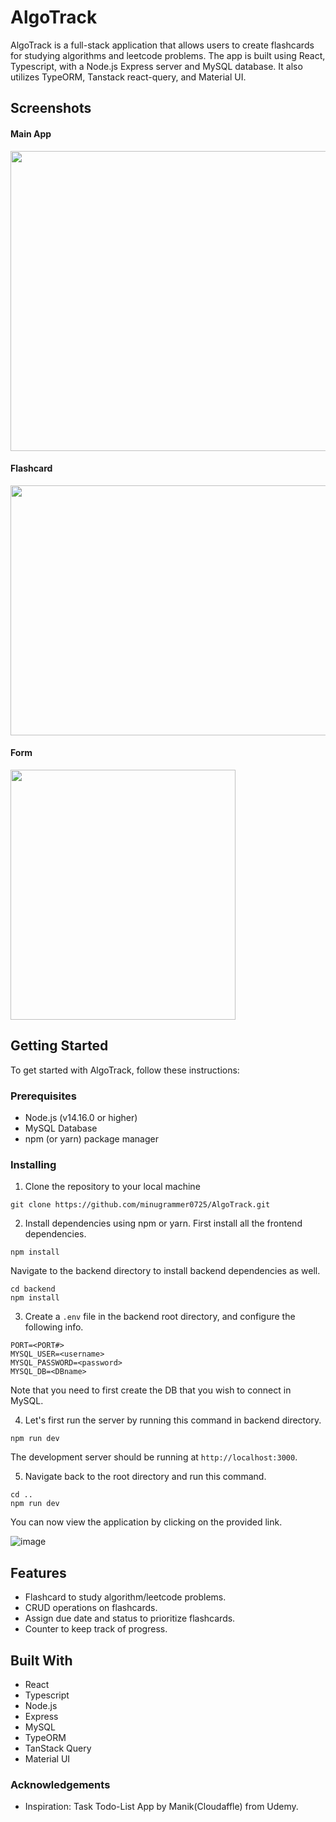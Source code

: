 # AlgoTrack
AlgoTrack is a full-stack application that allows users to create flashcards for studying algorithms and leetcode problems. 
The app is built using React, Typescript, with a Node.js Express server and MySQL database. 
It also utilizes TypeORM, Tanstack react-query, and Material UI.

## Screenshots
#### Main App
<img src="https://user-images.githubusercontent.com/74132431/219790934-35ca3792-a94c-4051-b842-0d12d54450c9.png" width="840" height="480">

#### Flashcard
<img src="https://user-images.githubusercontent.com/74132431/219790311-8ea6b5ce-df8d-4b65-bfeb-359caac0bdae.png" width="600" height="400">

#### Form
<img src="https://user-images.githubusercontent.com/74132431/219791523-ebd79ea9-5462-4a44-9a89-5ea055369978.png" width="360" height="400">




## Getting Started
To get started with AlgoTrack, follow these instructions:

### Prerequisites
- Node.js (v14.16.0 or higher)
- MySQL Database
- npm (or yarn) package manager

### Installing
1. Clone the repository to your local machine
```
git clone https://github.com/minugrammer0725/AlgoTrack.git
```
2. Install dependencies using npm or yarn. First install all the frontend dependencies.
```
npm install
```
Navigate to the backend directory to install backend dependencies as well.
```
cd backend
npm install
```
3. Create a `.env` file in the backend root directory, and configure the following info.
```
PORT=<PORT#>
MYSQL_USER=<username>
MYSQL_PASSWORD=<password>
MYSQL_DB=<DBname>
```
Note that you need to first create the DB that you wish to connect in MySQL.

4. Let's first run the server by running this command in backend directory.
```
npm run dev
```
The development server should be running at `http://localhost:3000`.

5. Navigate back to the root directory and run this command.
```
cd ..
npm run dev
```
You can now view the application by clicking on the provided link.

![image](https://user-images.githubusercontent.com/74132431/219784358-0cc8d3f3-9813-4722-86c6-8492fc079a2a.png)


## Features
- Flashcard to study algorithm/leetcode problems.
- CRUD operations on flashcards.
- Assign due date and status to prioritize flashcards.
- Counter to keep track of progress.

## Built With
- React
- Typescript
- Node.js
- Express
- MySQL
- TypeORM
- TanStack Query
- Material UI

### Acknowledgements
- Inspiration: Task Todo-List App by Manik(Cloudaffle) from Udemy.
